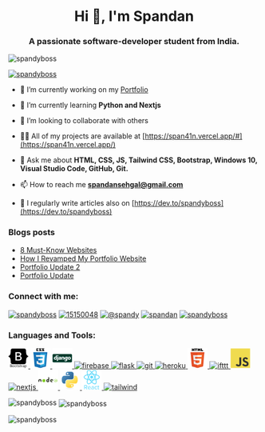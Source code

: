<h1 align="center">Hi 👋, I'm Spandan</h1>
<h3 align="center">A passionate software-developer student from India.</h3>

<p align="left"> <img src="https://komarev.com/ghpvc/?username=spandyboss&label=Profile%20views&color=0e75b6&style=flat" alt="spandyboss" /> </p>

<p align="left"> <a href="https://github.com/ryo-ma/github-profile-trophy"><img src="https://github-profile-trophy.vercel.app/?username=spandyboss" alt="spandyboss" /></a> </p>

- 🔭 I’m currently working on my [Portfolio](https://span41n.vercel.app)

- 🌱 I’m currently learning **Python and Nextjs**

- 👯 I’m looking to collaborate with others 

- 👨‍💻 All of my projects are available at [https://span41n.vercel.app/#](https://span41n.vercel.app/)

- 💬 Ask me about **HTML, CSS, JS, Tailwind CSS, Bootstrap, Windows 10, Visual Studio Code, GitHub, Git.**

- 📫 How to reach me **spandansehgal@gmail.com**

- 📝 I regularly write articles also on [https://dev.to/spandyboss](https://dev.to/spandyboss)

### Blogs posts
<!-- BLOG-POST-LIST:START -->
- [8 Must-Know Websites](https://dev.to/spandan/8-must-know-websites-46j)
- [How I Revamped My Portfolio Website](https://dev.to/spandan/how-i-revamped-my-portfolio-website-5573)
- [Portfolio Update 2](https://dev.to/spandan/portfolio-update-2-ihk)
- [Portfolio Update](https://dev.to/spandan/portfolio-update-5759)
<!-- BLOG-POST-LIST:END -->

<h3 align="left">Connect with me:</h3>
<p align="left">
<a href="https://dev.to/spandyboss" target="blank"><img align="center" src="https://raw.githubusercontent.com/rahuldkjain/github-profile-readme-generator/master/src/images/icons/Social/devto.svg" alt="spandyboss" height="30" width="40" /></a>
<a href="https://stackoverflow.com/users/15150048" target="blank"><img align="center" src="https://raw.githubusercontent.com/rahuldkjain/github-profile-readme-generator/master/src/images/icons/Social/stack-overflow.svg" alt="15150048" height="30" width="40" /></a>
<a href="https://hashnode.com/@spandy" target="blank"><img align="center" src="https://raw.githubusercontent.com/rahuldkjain/github-profile-readme-generator/master/src/images/icons/Social/hashnode.svg" alt="@spandy" height="30" width="40" /></a>
<a href="https://www.hackerrank.com/spandan" target="blank"><img align="center" src="https://raw.githubusercontent.com/rahuldkjain/github-profile-readme-generator/master/src/images/icons/Social/hackerrank.svg" alt="spandan" height="30" width="40" /></a>
<a href="https://www.leetcode.com/spandyboss" target="blank"><img align="center" src="https://raw.githubusercontent.com/rahuldkjain/github-profile-readme-generator/master/src/images/icons/Social/leet-code.svg" alt="spandyboss" height="30" width="40" /></a>
</p>

<h3 align="left">Languages and Tools:</h3>
<p align="left"> <a href="https://getbootstrap.com" target="_blank" rel="noreferrer"> <img src="https://raw.githubusercontent.com/devicons/devicon/master/icons/bootstrap/bootstrap-plain-wordmark.svg" alt="bootstrap" width="40" height="40"/> </a> <a href="https://www.w3schools.com/css/" target="_blank" rel="noreferrer"> <img src="https://raw.githubusercontent.com/devicons/devicon/master/icons/css3/css3-original-wordmark.svg" alt="css3" width="40" height="40"/> </a> <a href="https://www.djangoproject.com/" target="_blank" rel="noreferrer"> <img src="https://raw.githubusercontent.com/devicons/devicon/master/icons/django/django-original.svg" alt="django" width="40" height="40"/> </a> <a href="https://firebase.google.com/" target="_blank" rel="noreferrer"> <img src="https://www.vectorlogo.zone/logos/firebase/firebase-icon.svg" alt="firebase" width="40" height="40"/> </a> <a href="https://flask.palletsprojects.com/" target="_blank" rel="noreferrer"> <img src="https://www.vectorlogo.zone/logos/pocoo_flask/pocoo_flask-icon.svg" alt="flask" width="40" height="40"/> </a> <a href="https://git-scm.com/" target="_blank" rel="noreferrer"> <img src="https://www.vectorlogo.zone/logos/git-scm/git-scm-icon.svg" alt="git" width="40" height="40"/> </a> <a href="https://heroku.com" target="_blank" rel="noreferrer"> <img src="https://www.vectorlogo.zone/logos/heroku/heroku-icon.svg" alt="heroku" width="40" height="40"/> </a> <a href="https://www.w3.org/html/" target="_blank" rel="noreferrer"> <img src="https://raw.githubusercontent.com/devicons/devicon/master/icons/html5/html5-original-wordmark.svg" alt="html5" width="40" height="40"/> </a> <a href="https://ifttt.com/" target="_blank" rel="noreferrer"> <img src="https://www.vectorlogo.zone/logos/ifttt/ifttt-ar21.svg" alt="ifttt" width="40" height="40"/> </a> <a href="https://developer.mozilla.org/en-US/docs/Web/JavaScript" target="_blank" rel="noreferrer"> <img src="https://raw.githubusercontent.com/devicons/devicon/master/icons/javascript/javascript-original.svg" alt="javascript" width="40" height="40"/> </a> <a href="https://nextjs.org/" target="_blank" rel="noreferrer"> <img src="https://cdn.worldvectorlogo.com/logos/nextjs-2.svg" alt="nextjs" width="40" height="40"/> </a> <a href="https://nodejs.org" target="_blank" rel="noreferrer"> <img src="https://raw.githubusercontent.com/devicons/devicon/master/icons/nodejs/nodejs-original-wordmark.svg" alt="nodejs" width="40" height="40"/> </a> <a href="https://www.python.org" target="_blank" rel="noreferrer"> <img src="https://raw.githubusercontent.com/devicons/devicon/master/icons/python/python-original.svg" alt="python" width="40" height="40"/> </a> <a href="https://reactjs.org/" target="_blank" rel="noreferrer"> <img src="https://raw.githubusercontent.com/devicons/devicon/master/icons/react/react-original-wordmark.svg" alt="react" width="40" height="40"/> </a> <a href="https://tailwindcss.com/" target="_blank" rel="noreferrer"> <img src="https://www.vectorlogo.zone/logos/tailwindcss/tailwindcss-icon.svg" alt="tailwind" width="40" height="40"/> </a> </p>

<p><img align="left" src="https://github-readme-stats.vercel.app/api/top-langs?username=spandyboss&show_icons=true&locale=en&layout=compact" alt="spandyboss" /></p>

<p>&nbsp;<img align="center" src="https://github-readme-stats.vercel.app/api?username=spandyboss&show_icons=true&locale=en" alt="spandyboss" /></p>

<p><img align="center" src="https://github-readme-streak-stats.herokuapp.com/?user=spandyboss&" alt="spandyboss" /></p>

